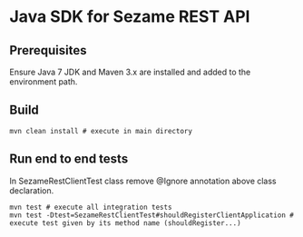 # Java SDK for Sezame REST API

## Prerequisites

Ensure Java 7 JDK and Maven 3.x are installed and added to the environment path.

## Build

    mvn clean install # execute in main directory

## Run end to end tests

In SezameRestClientTest class remove @Ignore annotation above class declaration.

    mvn test # execute all integration tests
    mvn test -Dtest=SezameRestClientTest#shouldRegisterClientApplication # execute test given by its method name (shouldRegister...)
